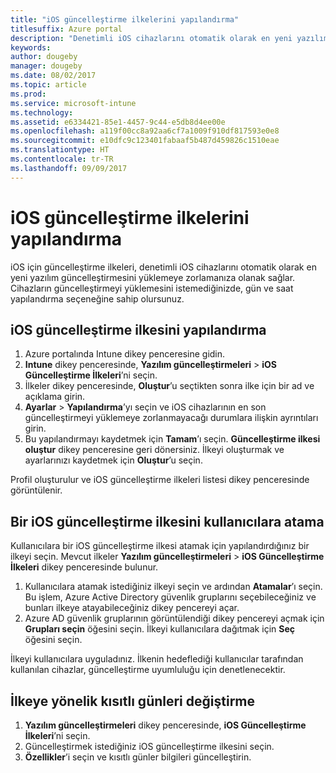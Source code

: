 ```yaml
---
title: "iOS güncelleştirme ilkelerini yapılandırma"
titlesuffix: Azure portal
description: "Denetimli iOS cihazlarını otomatik olarak en yeni yazılım güncelleştirmesini yüklemeye zorlamak üzere iOS için güncelleştirme ilkelerini yapılandırın."
keywords: 
author: dougeby
manager: dougeby
ms.date: 08/02/2017
ms.topic: article
ms.prod: 
ms.service: microsoft-intune
ms.technology: 
ms.assetid: e6334421-85e1-4457-9c44-e5db8d4ee00e
ms.openlocfilehash: a119f00cc8a92aa6cf7a1009f910df817593e0e8
ms.sourcegitcommit: e10dfc9c123401fabaaf5b487d459826c1510eae
ms.translationtype: HT
ms.contentlocale: tr-TR
ms.lasthandoff: 09/09/2017
---
```

# <a name="configure-ios-update-policies"></a>iOS güncelleştirme ilkelerini yapılandırma
iOS için güncelleştirme ilkeleri, denetimli iOS cihazlarını otomatik olarak en yeni yazılım güncelleştirmesini yüklemeye zorlamanıza olanak sağlar. Cihazların güncelleştirmeyi yüklemesini istemediğinizde, gün ve saat yapılandırma seçeneğine sahip olursunuz.

## <a name="configure-the-ios-update-policy"></a>iOS güncelleştirme ilkesini yapılandırma
1. Azure portalında Intune dikey penceresine gidin.
2. **Intune** dikey penceresinde, **Yazılım güncelleştirmeleri** > **iOS Güncelleştirme İlkeleri**’ni seçin.
4. İlkeler dikey penceresinde, **Oluştur**’u seçtikten sonra ilke için bir ad ve açıklama girin.
5. **Ayarlar** > **Yapılandırma**’yı seçin ve iOS cihazlarının en son güncelleştirmeyi yüklemeye zorlanmayacağı durumlara ilişkin ayrıntıları girin.
6. Bu yapılandırmayı kaydetmek için **Tamam**’ı seçin. **Güncelleştirme ilkesi oluştur** dikey penceresine geri dönersiniz. İlkeyi oluşturmak ve ayarlarınızı kaydetmek için **Oluştur**’u seçin.

Profil oluşturulur ve iOS güncelleştirme ilkeleri listesi dikey penceresinde görüntülenir.

## <a name="assign-an-ios-update-policy-to-users"></a>Bir iOS güncelleştirme ilkesini kullanıcılara atama
Kullanıcılara bir iOS güncelleştirme ilkesi atamak için yapılandırdığınız bir ilkeyi seçin. Mevcut ilkeler **Yazılım güncelleştirmeleri** > **iOS Güncelleştirme İlkeleri** dikey penceresinde bulunur.
1. Kullanıcılara atamak istediğiniz ilkeyi seçin ve ardından **Atamalar**’ı seçin. Bu işlem, Azure Active Directory güvenlik gruplarını seçebileceğiniz ve bunları ilkeye atayabileceğiniz dikey pencereyi açar.
2. Azure AD güvenlik gruplarının görüntülendiği dikey pencereyi açmak için **Grupları seçin** öğesini seçin. İlkeyi kullanıcılara dağıtmak için **Seç** öğesini seçin.

İlkeyi kullanıcılara uyguladınız. İlkenin hedeflediği kullanıcılar tarafından kullanılan cihazlar, güncelleştirme uyumluluğu için denetlenecektir.

## <a name="change-the-restricted-days-for-the-policy"></a>İlkeye yönelik kısıtlı günleri değiştirme
1. **Yazılım güncelleştirmeleri** dikey penceresinde, **iOS Güncelleştirme İlkeleri**’ni seçin.
2. Güncelleştirmek istediğiniz iOS güncelleştirme ilkesini seçin.
3. **Özellikler**’i seçin ve kısıtlı günler bilgileri güncelleştirin.
